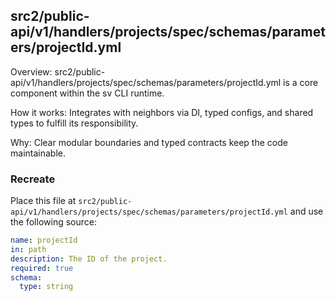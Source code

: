 ## src2/public-api/v1/handlers/projects/spec/schemas/parameters/projectId.yml

Overview: src2/public-api/v1/handlers/projects/spec/schemas/parameters/projectId.yml is a core component within the sv CLI runtime.

How it works: Integrates with neighbors via DI, typed configs, and shared types to fulfill its responsibility.

Why: Clear modular boundaries and typed contracts keep the code maintainable.

### Recreate

Place this file at `src2/public-api/v1/handlers/projects/spec/schemas/parameters/projectId.yml` and use the following source:

```yaml
name: projectId
in: path
description: The ID of the project.
required: true
schema:
  type: string

```
